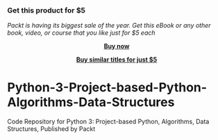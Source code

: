 
### Get this product for $5

<i>Packt is having its biggest sale of the year. Get this eBook or any other book, video, or course that you like just for $5 each</i>


<b><p align='center'>[Buy now](https://packt.link/9781839216510)</p></b>


<b><p align='center'>[Buy similar titles for just $5](https://subscription.packtpub.com/search)</p></b>


# Python-3-Project-based-Python-Algorithms-Data-Structures
Code Repository for Python 3: Project-based Python, Algorithms, Data Structures, Published by Packt
